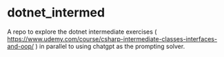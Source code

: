 # dotnet_intermed
A repo to explore the dotnet intermediate exercises ( https://www.udemy.com/course/csharp-intermediate-classes-interfaces-and-oop/ ) in parallel to using chatgpt as the prompting solver.
